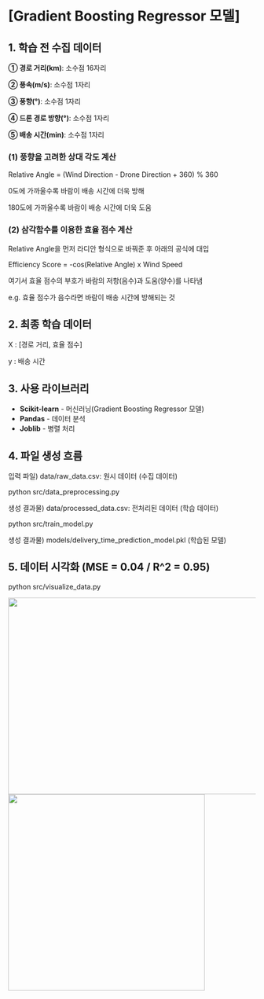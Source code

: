 # [Gradient Boosting Regressor 모델]

## 1. 학습 전 수집 데이터
<b>① 경로 거리(km)</b>: 소수점 16자리

<b>② 풍속(m/s)</b>: 소수점 1자리

<b>③ 풍향(°)</b>: 소수점 1자리

<b>④ 드론 경로 방향(°)</b>: 소수점 1자리

<b>⑤ 배송 시간(min)</b>: 소수점 1자리

### (1) 풍향을 고려한 상대 각도 계산
Relative Angle = (Wind Direction - Drone Direction + 360) % 360

0도에 가까울수록 바람이 배송 시간에 더욱 방해

180도에 가까울수록 바람이 배송 시간에 더욱 도움

### (2) 삼각함수를 이용한 효율 점수 계산
Relative Angle을 먼저 라디안 형식으로 바꿔준 후 아래의 공식에 대입

Efficiency Score = -cos(Relative Angle) x Wind Speed

여기서 효율 점수의 부호가 바람의 저항(음수)과 도움(양수)를 나타냄

e.g. 효율 점수가 음수라면 바람이 배송 시간에 방해되는 것

## 2. 최종 학습 데이터
X : [경로 거리, 효율 점수]

y : 배송 시간

## 3. 사용 라이브러리
* <b>Scikit-learn</b> - 머신러닝(Gradient Boosting Regressor 모델)
* <b>Pandas</b> - 데이터 분석
* <b>Joblib</b> - 병렬 처리

## 4. 파일 생성 흐름

입력 파일) data/raw_data.csv: 원시 데이터 (수집 데이터)

python src/data_preprocessing.py

생성 결과물) data/processed_data.csv: 전처리된 데이터 (학습 데이터)

python src/train_model.py

생성 결과물) models/delivery_time_prediction_model.pkl (학습된 모델)

## 5. 데이터 시각화 (MSE = 0.04 / R^2 = 0.95)

python src/visualize_data.py

<img src="https://github.com/user-attachments/assets/3a887572-c7d3-46fb-93d0-2367d0b5643a" width="800" height="400"/>
<img src="https://github.com/user-attachments/assets/5f43783b-a24f-49f3-ae11-c086227075a6" width="400" height="400"/>
